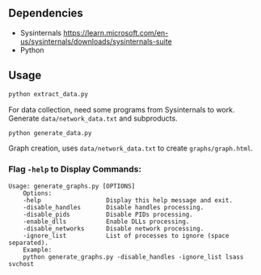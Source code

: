 
## Dependencies
- Sysinternals https://learn.microsoft.com/en-us/sysinternals/downloads/sysinternals-suite
- Python

## Usage
```bash
python extract_data.py
```
For data collection, need some programs from Sysinternals to work.
Generate `data/network_data.txt` and subproducts.

```bash
python generate_data.py
```
Graph creation, uses `data/network_data.txt` to create `graphs/graph.html`.

### Flag `-help` to Display Commands:
```
Usage: generate_graphs.py [OPTIONS]
    Options:
    -help                  Display this help message and exit.
    -disable_handles       Disable handles processing.
    -disable_pids          Disable PIDs processing.
    -enable_dlls           Enable DLLs processing.
    -disable_networks      Disable network processing.
    -ignore_list           List of processes to ignore (space separated).
    Example:
    python generate_graphs.py -disable_handles -ignore_list lsass svchost
```
